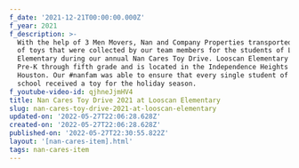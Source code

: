 ```yaml
---
f_date: '2021-12-21T00:00:00.000Z'
f_year: 2021
f_description: >-
  With the help of 3 Men Movers, Nan and Company Properties transported bundles
  of toys that were collected by our team members for the students of Looscan
  Elementary during our annual Nan Cares Toy Drive. Looscan Elementary houses
  Pre-K through fifth grade and is located in the Independence Heights area of
  Houston. Our #nanfam was able to ensure that every single student of the
  school received a toy for the holiday season.
f_youtube-video-id: qjhneJjmHV4
title: Nan Cares Toy Drive 2021 at Looscan Elementary
slug: nan-cares-toy-drive-2021-at-looscan-elementary
updated-on: '2022-05-27T22:06:28.628Z'
created-on: '2022-05-27T22:06:28.628Z'
published-on: '2022-05-27T22:30:55.822Z'
layout: '[nan-cares-item].html'
tags: nan-cares-item
---
```



